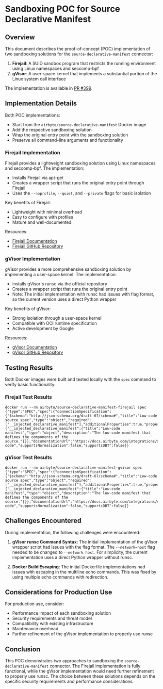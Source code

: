 # Sandboxing POC for Source Declarative Manifest

## Overview

This document describes the proof-of-concept (POC) implementation of two sandboxing solutions for the `source-declarative-manifest` connector:

1. **Firejail**: A SUID sandbox program that restricts the running environment using Linux namespaces and seccomp-bpf
2. **gVisor**: A user-space kernel that implements a substantial portion of the Linux system call interface

The implementation is available in [PR #399](https://github.com/airbytehq/airbyte-python-cdk/pull/399).

## Implementation Details

Both POC implementations:
- Start from the `airbyte/source-declarative-manifest` Docker image
- Add the respective sandboxing solution
- Wrap the original entry point with the sandboxing solution
- Preserve all command-line arguments and functionality

### Firejail Implementation

Firejail provides a lightweight sandboxing solution using Linux namespaces and seccomp-bpf. The implementation:

- Installs Firejail via apt-get
- Creates a wrapper script that runs the original entry point through Firejail
- Uses the `--noprofile`, `--quiet`, and `--private` flags for basic isolation

Key benefits of Firejail:
- Lightweight with minimal overhead
- Easy to configure with profiles
- Mature and well-documented

Resources:
- [Firejail Documentation](https://firejail.wordpress.com/)
- [Firejail GitHub Repository](https://github.com/netblue30/firejail)

### gVisor Implementation

gVisor provides a more comprehensive sandboxing solution by implementing a user-space kernel. The implementation:

- Installs gVisor's runsc via the official repository
- Creates a wrapper script that runs the original entry point
- Note: The initial implementation with runsc had issues with flag format, so the current version uses a direct Python wrapper

Key benefits of gVisor:
- Strong isolation through a user-space kernel
- Compatible with OCI runtime specification
- Active development by Google

Resources:
- [gVisor Documentation](https://gvisor.dev/docs/)
- [gVisor GitHub Repository](https://github.com/google/gvisor)

## Testing Results

Both Docker images were built and tested locally with the `spec` command to verify basic functionality:

### Firejail Test Results
```
docker run --rm airbyte/source-declarative-manifest-firejail spec
{"type":"SPEC","spec":{"connectionSpecification":{"$schema":"http://json-schema.org/draft-07/schema#","title":"Low-code source spec","type":"object","required":["__injected_declarative_manifest"],"additionalProperties":true,"properties":{"__injected_declarative_manifest":{"title":"Low-code manifest","type":"object","description":"The low-code manifest that defines the components of the source."}}},"documentationUrl":"https://docs.airbyte.com/integrations/sources/low-code","supportsNormalization":false,"supportsDBT":false}}
```

### gVisor Test Results
```
docker run --rm airbyte/source-declarative-manifest-gvisor spec
{"type":"SPEC","spec":{"connectionSpecification":{"$schema":"http://json-schema.org/draft-07/schema#","title":"Low-code source spec","type":"object","required":["__injected_declarative_manifest"],"additionalProperties":true,"properties":{"__injected_declarative_manifest":{"title":"Low-code manifest","type":"object","description":"The low-code manifest that defines the components of the source."}}},"documentationUrl":"https://docs.airbyte.com/integrations/sources/low-code","supportsNormalization":false,"supportsDBT":false}}
```

## Challenges Encountered

During implementation, the following challenges were encountered:

1. **gVisor runsc Command Syntax**: The initial implementation of the gVisor wrapper script had issues with the flag format. The `--network=host` flag needed to be changed to `--network host`. For simplicity, the current implementation uses a direct Python wrapper without runsc.

2. **Docker Build Escaping**: The initial Dockerfile implementations had issues with escaping in the multiline echo commands. This was fixed by using multiple echo commands with redirection.

## Considerations for Production Use

For production use, consider:
- Performance impact of each sandboxing solution
- Security requirements and threat model
- Compatibility with existing infrastructure
- Maintenance overhead
- Further refinement of the gVisor implementation to properly use runsc

## Conclusion

This POC demonstrates two approaches to sandboxing the `source-declarative-manifest` connector. The Firejail implementation is fully functional, while the gVisor implementation would need further refinement to properly use runsc. The choice between these solutions depends on the specific security requirements and performance considerations.
